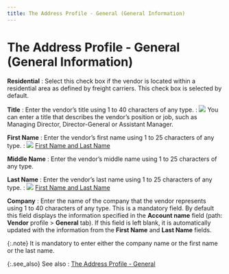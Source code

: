 ```yaml
---
title: The Address Profile - General (General Information)
---
```


# The Address Profile - General (General Information)


**Residential**
: Select this check box if the vendor is located within  a residential area as defined by freight carriers. This check box is selected  by default.


**Title**
: Enter the vendor’s title using 1 to 40 characters  of any type.
: ![]({{site.mv_baseurl}}/img/example.gif) You can enter a title that describes the vendor’s position  or job, such as Managing Director, Director-General or Assistant Manager.


**First Name**
: Enter the vendor’s first name using 1 to 25 characters  of any type.
: ![]({{site.mv_baseurl}}/img/lens.gif) [First  Name and Last Name]({{site.mv_baseurl}}/vendor-details/vendor-billing-information/first_name_and_last_name_vendor_billing_information.html)


**Middle Name**
: Enter the vendor’s middle name using 1 to 25 characters  of any type.


**Last Name**
: Enter the vendor’s last name using 1 to 25 characters  of any type.
: ![]({{site.mv_baseurl}}/img/lens.gif) [First  Name and Last Name]({{site.mv_baseurl}}/vendor-details/vendor-billing-information/first_name_and_last_name_vendor_billing_information.html)


**Company**
: Enter the name of the company that the vendor represents  using 1 to 40 characters of any type. This is a mandatory field. By default  this field displays the information specified in the **Account 
 name** field (path: **Vendor** profile  > **General** tab). If this field  is left blank, it is automatically updated with the information from the  **First Name** and **Last 
 Name** fields.


{:.note}
It is mandatory to enter either the company  name or the first name or the last name.


{:.see_also}
See also
: [The  Address Profile - General]({{site.mv_baseurl}}/creating/address-tab/address/general/the_address_profile_general_tab_vendors_content_steps.html)
